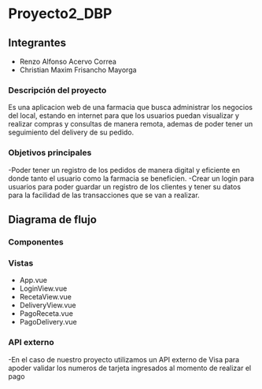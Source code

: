 # Proyecto2_DBP

## Integrantes

- Renzo Alfonso Acervo Correa
- Christian Maxim Frisancho Mayorga

### Descripción del proyecto

Es una aplicacion web de una farmacia que busca administrar los negocios del local, estando en internet para que los usuarios puedan visualizar y realizar compras y consultas de manera remota, ademas de poder tener un seguimiento del delivery de su pedido.

### Objetivos principales

-Poder tener un registro de los pedidos de manera digital y eficiente en donde tanto el usuario como la farmacia se beneficien.
-Crear un login para usuarios para poder guardar un registro de los clientes y tener su datos para la facilidad de las transacciones que se van a realizar.

## Diagrama de flujo



### Componentes



### Vistas

- App.vue
- LoginView.vue
- RecetaView.vue
- DeliveryView.vue
- PagoReceta.vue
- PagoDelivery.vue

### API externo

-En el caso de nuestro proyecto utilizamos un API externo de Visa para apoder validar los numeros de tarjeta ingresados al momento de realizar el pago 

